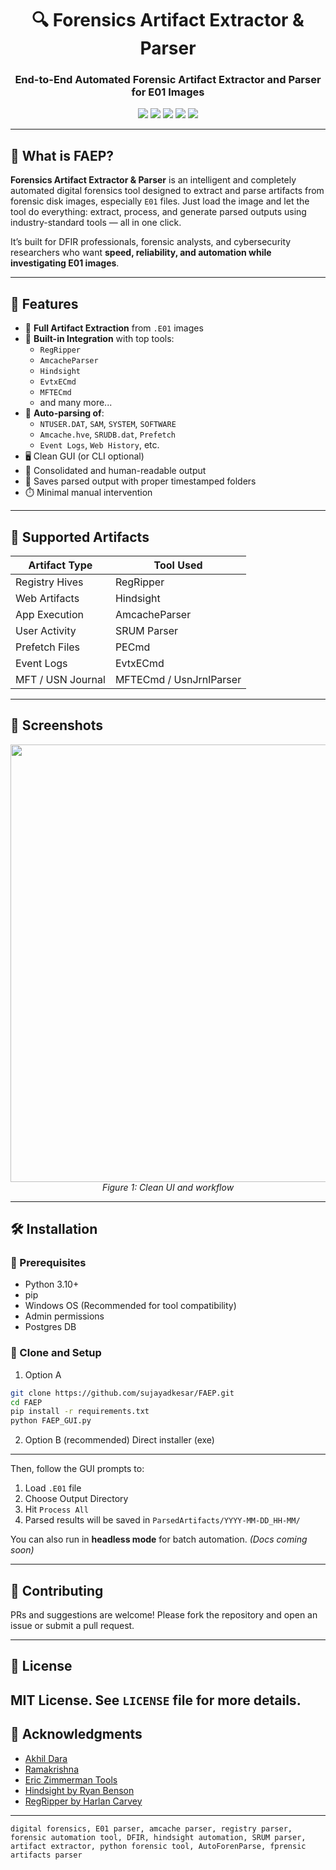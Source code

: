 
<div align="center">
  <h1>🔍 Forensics Artifact Extractor & Parser</h1>
  <h3>End-to-End Automated Forensic Artifact Extractor and Parser for E01 Images</h3>

  <p>
    <img src="https://img.shields.io/badge/forensics-automation-blue?style=flat-square" />
    <img src="https://img.shields.io/github/license/yourusername/AutoForenParse?style=flat-square" />
    <img src="https://img.shields.io/github/stars/yourusername/AutoForenParse?style=flat-square" />
    <img src="https://img.shields.io/github/issues/yourusername/AutoForenParse?style=flat-square" />
    <img src="https://img.shields.io/github/languages/top/yourusername/AutoForenParse?style=flat-square" />
  </p>
</div>

---

## 🧠 What is FAEP?

**Forensics Artifact Extractor & Parser** is an intelligent and completely automated digital forensics tool designed to extract and parse artifacts from forensic disk images, especially `E01` files. Just load the image and let the tool do everything: extract, process, and generate parsed outputs using industry-standard tools — all in one click.

It’s built for DFIR professionals, forensic analysts, and cybersecurity researchers who want **speed, reliability, and automation while investigating E01 images**.

---

## 🚀 Features

- 📂 **Full Artifact Extraction** from `.E01` images  
- 🧰 **Built-in Integration** with top tools:
  - `RegRipper`
  - `AmcacheParser`
  - `Hindsight`
  - `EvtxECmd`
  - `MFTECmd`
  - and many more...
- 📜 **Auto-parsing of**:
  - `NTUSER.DAT`, `SAM`, `SYSTEM`, `SOFTWARE`
  - `Amcache.hve`, `SRUDB.dat`, `Prefetch`
  - `Event Logs`, `Web History`, etc.
- 🖥️ Clean GUI (or CLI optional)
- 🧾 Consolidated and human-readable output
- 📁 Saves parsed output with proper timestamped folders
- ⏱️ Minimal manual intervention

---

## 🧩 Supported Artifacts

| Artifact Type     | Tool Used         |
|-------------------|------------------|
| Registry Hives    | RegRipper        |
| Web Artifacts     | Hindsight        |
| App Execution     | AmcacheParser    |
| User Activity     | SRUM Parser      |
| Prefetch Files    | PECmd            |
| Event Logs        | EvtxECmd         |
| MFT / USN Journal | MFTECmd / UsnJrnlParser |

---

## 📸 Screenshots

<!-- Add screenshots after uploading them to your repo -->
<p align="center">
  <img src="assets/1.png" width="700"/>
  <br/>
  <em>Figure 1: Clean UI and workflow</em>
</p>

---

## 🛠️ Installation

### 🔹 Prerequisites

- Python 3.10+
- pip
- Windows OS (Recommended for tool compatibility)
- Admin permissions
- Postgres DB

### 🔹 Clone and Setup

1. Option A
```bash
git clone https://github.com/sujayadkesar/FAEP.git
cd FAEP
pip install -r requirements.txt
python FAEP_GUI.py
```
2. Option B (recommended)
   Direct installer (exe)

---


Then, follow the GUI prompts to:

1. Load `.E01` file  
2. Choose Output Directory  
3. Hit `Process All`  
4. Parsed results will be saved in `ParsedArtifacts/YYYY-MM-DD_HH-MM/`

You can also run in **headless mode** for batch automation. *(Docs coming soon)*

---




## 🤝 Contributing

PRs and suggestions are welcome! Please fork the repository and open an issue or submit a pull request.

---

## 📜 License

MIT License. See `LICENSE` file for more details.
---

## 🙌 Acknowledgments

- [Akhil Dara](https://www.linkedin.com/in/akhil-dara/)
- [Ramakrishna](https://www.linkedin.com/in/jnana-ramakrishna/)
- [Eric Zimmerman Tools](https://ericzimmerman.github.io/)
- [Hindsight by Ryan Benson](https://github.com/obsidianforensics/hindsight)
- [RegRipper by Harlan Carvey](https://github.com/keydet89/RegRipper4.0)

---
```
digital forensics, E01 parser, amcache parser, registry parser, forensic automation tool, DFIR, hindsight automation, SRUM parser, artifact extractor, python forensic tool, AutoForenParse, fprensic artifacts parser
```
